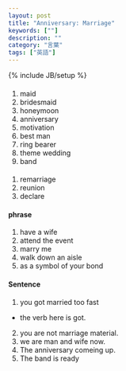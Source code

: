 ```yaml
---
layout: post
title: "Anniversary: Marriage"
keywords: [""]
description: ""
category: "言葉"
tags: ["英語"]
---
```

{% include JB/setup %}

####
1. maid
2. bridesmaid
3. honeymoon
4. anniversary
5. motivation
6. best man
7. ring bearer
8. theme wedding
9. band


####
1. remarriage
2. reunion
3. declare

#### phrase
1. have a wife
2. attend the event 
3. marry me
4. walk down an aisle
5. as a symbol of your bond



#### Sentence
1. you got married too fast
-  the verb here is got. 
2. you are not marriage material.
3. we are man and wife now.
4. The anniversary comeing up.
5. The band is ready

